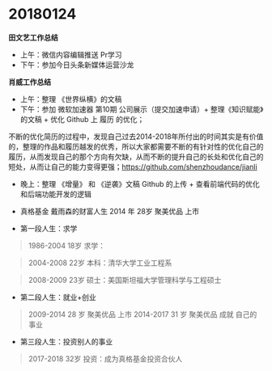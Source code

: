 # 20180124

**田文艺工作总结**
- 上午：微信内容编辑推送 Pr学习
- 下午：参加今日头条新媒体运营沙龙

**肖威工作总结**
- 上午：整理 《世界纵横》的文稿
- 下午：参加 微软加速器 第10期 公司展示（提交加速申请）+ 整理《知识赋能》的文稿 + 优化 Github 上 履历 的优化；

不断的优化简历的过程中，发现自己过去2014-2018年所付出的时间其实是有价值的，整理的作品和履历越发的优秀，所以大家都需要不断的有针对性的优化自己的履历，从而发现自己的那个方向有欠缺，从而不断的提升自己的长处和优化自己的短处，从而让自己的能力变得更强；https://github.com/shenzhoudance/jianli

- 晚上：整理 《增量》 和 《逆袭》文稿 Github 的上传 + 查看前端代码的优化和后端功能开发的逻辑

- 真格基金 戴雨森的财富人生 2014 年 28岁 聚美优品 上市

- 第一段人生：求学

 >1986-2004  18岁 求学：

 >2004-2008  22岁 本科：清华大学工业工程系

 >2008-2009  23岁 硕士：美国斯坦福大学管理科学与工程硕士

- 第二段人生：就业+创业

 >2009-2014 28 岁 聚美优品 上市
 >2014-2017 31 岁 聚美优品 成就 自己的事业


- 第三段人生：投资别人的事业

 >2017-2018 32岁 投资：成为真格基金投资合伙人
